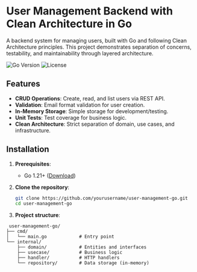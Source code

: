 # User Management Backend with Clean Architecture in Go

A backend system for managing users, built with Go and following Clean Architecture principles. This project demonstrates separation of concerns, testability, and maintainability through layered architecture.

![Go Version](https://img.shields.io/badge/Go-1.21%2B-blue)
![License](https://img.shields.io/badge/License-MIT-green)

## Features
- **CRUD Operations**: Create, read, and list users via REST API.
- **Validation**: Email format validation for user creation.
- **In-Memory Storage**: Simple storage for development/testing.
- **Unit Tests**: Test coverage for business logic.
- **Clean Architecture**: Strict separation of domain, use cases, and infrastructure.

## Installation
1. **Prerequisites**:
   - Go 1.21+ ([Download](https://go.dev/dl/))

2. **Clone the repository**:
   ```bash
   git clone https://github.com/yourusername/user-management-go.git
   cd user-management-go

3. **Project structure**:
```
 user-management-go/
├── cmd/
│   └── main.go            # Entry point
└── internal/
    ├── domain/            # Entities and interfaces
    ├── usecase/           # Business logic
    ├── handler/           # HTTP handlers
    └── repository/        # Data storage (in-memory)
    